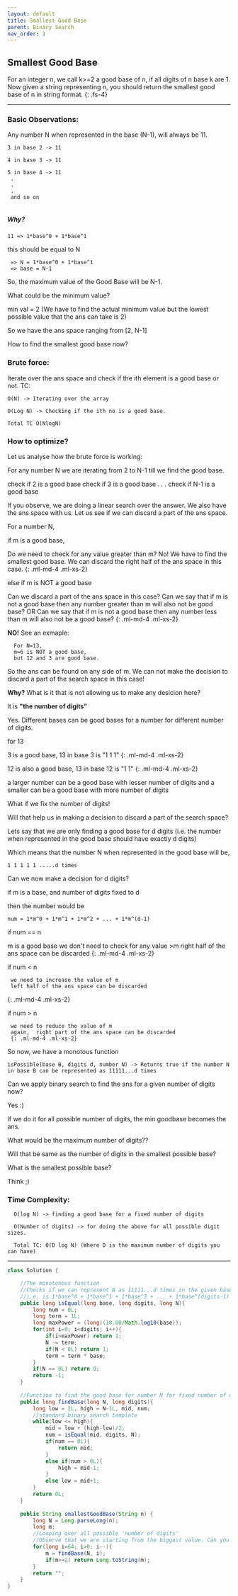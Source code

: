 ```yaml
---
layout: default
title: Smallest Good Base
parent: Binary Search
nav_order: 1
---
```


## Smallest Good Base

 For an integer n, we call k>=2 a good base of n, if all digits of n base k are 1.
 Now given a string representing n, you should return the smallest good base of n in string format.
 {: .fs-4}
 
---
 
### Basic Observations:

  Any number N when represented in the base (N-1), will always be 11.
 ```
3 in base 2 -> 11
  
4 in base 3 -> 11
  
5 in base 4 -> 11
  .
  .
  .
  and so on
  
  ```
  
##### Why? 
 
  `11 => 1*base^0 + 1*base^1`
  
  this should be equal to N
 
 ```
  => N = 1*base^0 + 1*base^1
  => base = N-1
 ```
 
  So, the maximum value of the Good Base will be N-1.
  
  What could be the minimum value? 
  
  min val = 2 (We have to find the actual minimum value but the lowest possible value that the ans can take is 2)
 
  So we have the ans space ranging from [2, N-1]
 
  How to find the smallest good base now?
 
### Brute force:

  Iterate over the ans space and check if the ith element is a good base or not.
  TC: 
  
  `O(N) -> Iterating over the array`
  
  `O(Log N) -> Checking if the ith no is a good base.`
  
  `Total TC O(NlogN)`
  
  
### How to optimize?
  
  Let us analyse how the brute force is working:
  
  For any number N  we are iterating from 2 to N-1 till we find the good base.
  
  check if 2 is a good base 
  check if 3 is a good base
  .
  .
  .
  check if N-1 is a good base
  
 
  If you observe, we are doing a linear search over the answer.
  We also have the ans space with us. Let us see if we can discard a part of the ans space.
 
  For a number N,
  
 
  if m is a good base,
  
Do we need to check for any value greater than m?
No! We have to find the smallest good base.
We can discard the right half of the ans space in this case.
{: .ml-md-4 .ml-xs-2}
      
  else if m is NOT a good base
  
Can we discard a part of the ans space in this case?
Can we say that if m is not a good base then any number greater than m will also not be good base?
OR Can we say that if m is not a good base then any number less than m will also not be a good base?
{: .ml-md-4 .ml-xs-2}
  
 
   **NO!**
   See an exmaple:
   
      For N=13,
      m=6 is NOT a good base,
      but 12 and 3 are good base.
      
So the ans can be found on any side of m.
We can not make the decision to discard a part of the search space in this case!
  
  **Why?**
  What is it that is not allowing us to make any desicion here?
  
  It is **"the number of digits"**
  
  Yes. Different bases can be good bases for a number for different number of digits.
 
 
  for 13
  
3 is a good base,
13 in base 3 is "1 1 1"
{: .ml-md-4 .ml-xs-2}

12 is also a good base,
13 in base 12 is "1 1"
{: .ml-md-4 .ml-xs-2}
  
  a larger number can be a good base with lesser number of digits
  and a smaller can be a good base with more number of digits
 
  What if we fix the number of digits!
  
  Will that help us in making a decision to discard a part of the search space?
  
 
 Lets say that we are only finding a good base for d digits
 (i.e. the number when represented in the good base should have exactly d digits)
 
 Which means that the number N when represented in the good base will be,
 
 `1 1 1 1 1 .....d times`
 
 
 Can we now make a decision for d digits?
 
  if m is a base, and number of digits fixed to d
  
  then the number would be
 
  `num = 1*m^0 + 1*m^1 + 1*m^2 + ... + 1*m^(d-1)`
  
  if num == n
  
m is a good base
we don't need to check for any value >m
right half of the ans space can be discarded
 {: .ml-md-4 .ml-xs-2}
 
  if num < n
  
     we need to increase the value of m
     left half of the ans space can be discarded
 {: .ml-md-4 .ml-xs-2}
 
  if num > n
  
     we need to reduce the value of m
     again,  right part of the ans space can be discarded
     {: .ml-md-4 .ml-xs-2}
     
  So now, we have a monotous function
 
  `isPossible(base B, digits d, number N) -> Returns true if the number N in base B can be represented as 11111...d times`
 
 
  Can we apply binary search to find the ans for a given number of digits now?
 
 
  Yes :)
 
 
  If we do it for all possible number of digits, the min goodbase becomes the ans.
  
  What would be the maximum number of digits??
  
  Will that be same as the number of digits in the smallest possible base?
  
  What is the smallest possible base?
  
  Think ;)
  
 
### Time Complexity: 
```
  O(log N) -> finding a good base for a fixed number of digits
  
  O(Number of digits) -> for doing the above for all possible digit sizes.
 
  Total TC: O(D log N) (Where D is the maximum number of digits you can have)
 ```
 ---
 
```java
class Solution {   

    //The monotonous function
    //Checks if we can represent N as 11111...d times in the given base
    //i.e. is 1*base^0 + 1*base^1 + 1*base^3 + ... + 1*base^(digits-1) == N ?
    public long isEqual(long base, long digits, long N){
        long num = 0L;
        long term = 1L;
        long maxPower = (long)(18.00/Math.log10(base));
        for(int i=0; i<digits; i++){
            if(i>maxPower) return 1;
            N -= term;
            if(N < 0L) return 1;
            term = term * base;
        }
        if(N == 0L) return 0;
        return -1;
    }
    
    //Function to find the good base for number N for fixed number of digits
    public long findBase(long N, long digits){
        long low = 2L, high = N-1L, mid, num;      
        //standard binary search template
        while(low <= high){   
            mid = low + (high-low)/2;
            num = isEqual(mid, digits, N);
            if(num == 0L){
                return mid;
            }
            else if(num > 0L){
                high = mid-1;
            }
            else low = mid+1;
        }
        return 0L;
    }
    
    public String smallestGoodBase(String n) {
        long N = Long.parseLong(n);
        long m;
        //Looping over all possible 'number of digits'
        //Observe that we are starting from the biggest value. Can you think why?
        for(long i=64; i>0; i--){          
            m = findBase(N, i);
            if(m>=2) return Long.toString(m); 
        }
        return "";
    }
}
```
